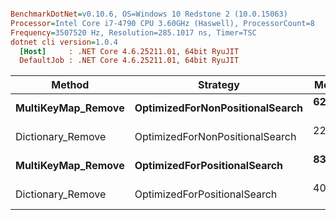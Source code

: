 ``` ini

BenchmarkDotNet=v0.10.6, OS=Windows 10 Redstone 2 (10.0.15063)
Processor=Intel Core i7-4790 CPU 3.60GHz (Haswell), ProcessorCount=8
Frequency=3507520 Hz, Resolution=285.1017 ns, Timer=TSC
dotnet cli version=1.0.4
  [Host]     : .NET Core 4.6.25211.01, 64bit RyuJIT
  DefaultJob : .NET Core 4.6.25211.01, 64bit RyuJIT


```
 |             Method |                        Strategy |     Mean |     Error |    StdDev | Scaled | ScaledSD |    Gen 0 |   Gen 1 | Allocated |
 |------------------- |-------------------------------- |---------:|----------:|----------:|-------:|---------:|---------:|--------:|----------:|
 | **MultiKeyMap_Remove** | **OptimizedForNonPositionalSearch** | **628.8 us** | **4.9192 us** | **4.3607 us** |   **2.80** |     **0.02** |  **68.3594** |       **-** | **283.21 KB** |
 |  Dictionary_Remove | OptimizedForNonPositionalSearch | 224.7 us | 0.9011 us | 0.7988 us |   1.00 |     0.00 |  36.6211 |       - |  150.4 KB |
 | **MultiKeyMap_Remove** |    **OptimizedForPositionalSearch** | **839.4 us** | **4.4798 us** | **4.1904 us** |   **2.10** |     **0.01** | **126.6927** | **31.7708** | **578.41 KB** |
 |  Dictionary_Remove |    OptimizedForPositionalSearch | 400.2 us | 2.0390 us | 1.9073 us |   1.00 |     0.00 |  83.0078 | 27.3438 | 398.72 KB |
